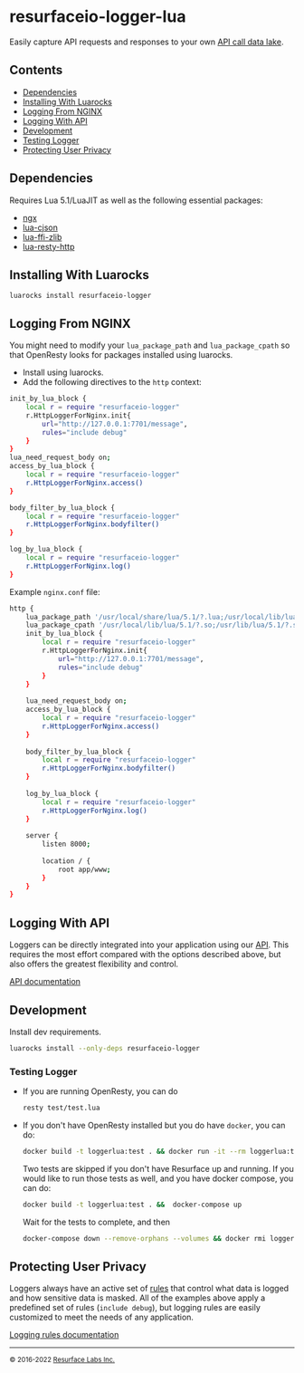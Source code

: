 # resurfaceio-logger-lua
Easily capture API requests and responses to your own <a href="https://resurface.io">API call data lake</a>.

## Contents

<ul>
<li><a href="#dependencies">Dependencies</a></li>
<li><a href="#installing_with_luarocks">Installing With Luarocks</a></li>
<li><a href="#logging_from_nginx">Logging From NGINX</a></li>
<li><a href="#logging_with_api">Logging With API</a></li>
<li><a href="#development">Development</a></li>
<li><a href="#tests">Testing Logger</a></li>
<li><a href="#privacy">Protecting User Privacy</a></li>
</ul>

<a name="dependencies"/>

## Dependencies
Requires Lua 5.1/LuaJIT as well as the following essential packages:
- [ngx](https://github.com/openresty/lua-nginx-module#introduction)
- [lua-cjson](https://www.kyne.com.au/~mark/software/lua-cjson.php)
- [lua-ffi-zlib](https://github.com/hamishforbes/lua-ffi-zlib)
- [lua-resty-http](https://github.com/ledgetech/lua-resty-http)

<a name="installing_with_luarocks"/>

## Installing With Luarocks

```
luarocks install resurfaceio-logger
```

<a name="logging_from_nginx"/>

## Logging From NGINX
You might need to modify your `lua_package_path` and `lua_package_cpath` so that OpenResty looks for packages installed using luarocks.

- Install using luarocks.
- Add the following directives to the `http` context:

```bash
init_by_lua_block {
    local r = require "resurfaceio-logger"
    r.HttpLoggerForNginx.init{
        url="http://127.0.0.1:7701/message",
        rules="include debug"
    }
}
lua_need_request_body on;
access_by_lua_block {
    local r = require "resurfaceio-logger"
    r.HttpLoggerForNginx.access()
}

body_filter_by_lua_block {
    local r = require "resurfaceio-logger"
    r.HttpLoggerForNginx.bodyfilter()
}

log_by_lua_block {
    local r = require "resurfaceio-logger"
    r.HttpLoggerForNginx.log()
}
```

Example `nginx.conf` file:

```bash
http {
    lua_package_path '/usr/local/share/lua/5.1/?.lua;/usr/local/lib/lua/5.1/?.lua;/home/pepper/.luarocks/share/lua/5.1/?.lua;'
    lua_package_cpath '/usr/local/lib/lua/5.1/?.so;/usr/lib/lua/5.1/?.so;/home/pepper/.luarocks/lib/lua/5.1/?.so;'
    init_by_lua_block {
        local r = require "resurfaceio-logger"
        r.HttpLoggerForNginx.init{
            url="http://127.0.0.1:7701/message",
            rules="include debug"
        }
    }
    
    lua_need_request_body on;
    access_by_lua_block {
        local r = require "resurfaceio-logger"
        r.HttpLoggerForNginx.access()
    }
    
    body_filter_by_lua_block {
        local r = require "resurfaceio-logger"
        r.HttpLoggerForNginx.bodyfilter()
    }
    
    log_by_lua_block {
        local r = require "resurfaceio-logger"
        r.HttpLoggerForNginx.log()
    }
    
    server {
        listen 8000;
        
        location / {
            root app/www;
        }
    }
}
```
<a name="logging_with_api"/>

## Logging With API

Loggers can be directly integrated into your application using our [API](API.md). This requires the most effort compared with
the options described above, but also offers the greatest flexibility and control.

[API documentation](API.md)

<a name="development"/>

## Development
Install dev requirements.

```bash
luarocks install --only-deps resurfaceio-logger
```

<a name="tests"/>

### Testing Logger
- If you are running OpenResty, you can do
  ```bash
  resty test/test.lua
  ```
- If you don't have OpenResty installed but you do have `docker`, you can do:
  ```bash
  docker build -t loggerlua:test . && docker run -it --rm loggerlua:test
  ```
  
  Two tests are skipped if you don't have Resurface up and running. If you would like to run those tests as well, and you have docker compose, you can do:
  ```bash
  docker build -t loggerlua:test . &&  docker-compose up
  ```
  Wait for the tests to complete, and then
  ```bash
  docker-compose down --remove-orphans --volumes && docker rmi loggerlua:test
  ```
<a name="privacy"/>

## Protecting User Privacy

Loggers always have an active set of <a href="https://resurface.io/rules.html">rules</a> that control what data is logged
and how sensitive data is masked. All of the examples above apply a predefined set of rules (`include debug`),
but logging rules are easily customized to meet the needs of any application.

<a href="https://resurface.io/rules.html">Logging rules documentation</a>

---
<small>&copy; 2016-2022 <a href="https://resurface.io">Resurface Labs Inc.</a></small>
